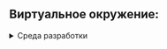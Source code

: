 ## Виртуальное окружение:
<details><summary>Среда разработки</summary><br>

1. Создайте и активируйте виртуальное окружение:
   * Если у вас Linux/macOS:
   ```bash
    python -m venv venv && source venv/bin/activate
   ```
   * Если у вас Windows:
   ```bash
    python -m venv venv && source venv/Scripts/activate
   ```
```bash   
where python
```

<br>

2. Установите в виртуальное окружение необходимые зависимости:
```bash
python -m venv .venv && \
. .venv/Scripts/activate && \
python.exe -m pip install --upgrade pip && \
python -m pip install -e .[test]  && \
pytest
```
    Сохранить зависимости в файл и отредактировать файлы в `requirements/`:
    ```bash
    pip freeze > requirements/requirements.txt
    ```
<br>

Миграции БД делаются в `sqlite+aiosqlite`.
1. Для этого раскомментировать в файле alembic/.env.py:
```py
config.set_main_option('sqlalchemy.url', "sqlite+aiosqlite:///./temp.db")
```
2. Создать файл миграций командой:
```bash
alembic revision --autogenerate
```
3. Добавить в этот файл
```py
import sqlmodel
```
4. Закомментировать строку из пункта 1.


### Normally the development is in Docker, below is exceptional development:
3. Запуск тестов - после прохождения тестов в консоль будет выведен отчет `pytest` и `coverage`(**xx%**):
```bash
pytest
```
<br>

4. Запуск приложения - проект будет развернут по адресу http://127.0.0.1:8000:
```bash
uvicorn src.app:app --reload
python start_app.py
```
<br>

5. Остановить приложение можно комбинацией клавиш `CTRL+C`.

[⬆️Оглавление](#оглавление)

---

</details>
<br>
